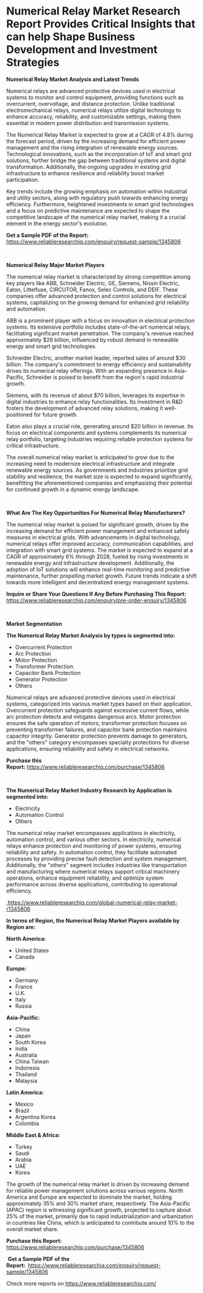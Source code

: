 <p><h1>Numerical Relay Market Research Report Provides Critical Insights that can help Shape Business Development and Investment Strategies</h1></p><p><strong>Numerical Relay Market Analysis and Latest Trends</strong></p>
<p><p>Numerical relays are advanced protective devices used in electrical systems to monitor and control equipment, providing functions such as overcurrent, overvoltage, and distance protection. Unlike traditional electromechanical relays, numerical relays utilize digital technology to enhance accuracy, reliability, and customizable settings, making them essential in modern power distribution and transmission systems.</p><p>The Numerical Relay Market is expected to grow at a CAGR of 4.8% during the forecast period, driven by the increasing demand for efficient power management and the rising integration of renewable energy sources. Technological innovations, such as the incorporation of IoT and smart grid solutions, further bridge the gap between traditional systems and digital transformation. Additionally, the ongoing upgrades in existing grid infrastructure to enhance resilience and reliability boost market participation. </p><p>Key trends include the growing emphasis on automation within industrial and utility sectors, along with regulatory push towards enhancing energy efficiency. Furthermore, heightened investments in smart grid technologies and a focus on predictive maintenance are expected to shape the competitive landscape of the numerical relay market, making it a crucial element in the energy sector's evolution.</p></p>
<p><strong>Get a Sample PDF of the Report:&nbsp;</strong> <a href="https://www.reliableresearchiq.com/enquiry/request-sample/1345806?utm_campaign=2927&utm_medium=2&utm_source=Github&utm_content=ia&utm_term=06042025&utm_id=numerical-relay">https://www.reliableresearchiq.com/enquiry/request-sample/1345806</a></p>
<p>&nbsp;</p>
<p><strong>Numerical Relay Major Market Players</strong></p>
<p><p>The numerical relay market is characterized by strong competition among key players like ABB, Schneider Electric, GE, Siemens, Nissin Electric, Eaton, Littelfuse, CIRCUTOR, Fanox, Selec Controls, and DEIF. These companies offer advanced protection and control solutions for electrical systems, capitalizing on the growing demand for enhanced grid reliability and automation.</p><p>ABB is a prominent player with a focus on innovation in electrical protection systems. Its extensive portfolio includes state-of-the-art numerical relays, facilitating significant market penetration. The company's revenue reached approximately $28 billion, influenced by robust demand in renewable energy and smart grid technologies.</p><p>Schneider Electric, another market leader, reported sales of around $30 billion. The company's commitment to energy efficiency and sustainability drives its numerical relay offerings. With an expanding presence in Asia-Pacific, Schneider is poised to benefit from the region's rapid industrial growth.</p><p>Siemens, with its revenue of about $70 billion, leverages its expertise in digital industries to enhance relay functionalities. Its investment in R&D fosters the development of advanced relay solutions, making it well-positioned for future growth.</p><p>Eaton also plays a crucial role, generating around $20 billion in revenue. Its focus on electrical components and systems complements its numerical relay portfolio, targeting industries requiring reliable protection systems for critical infrastructure.</p><p>The overall numerical relay market is anticipated to grow due to the increasing need to modernize electrical infrastructure and integrate renewable energy sources. As governments and industries prioritize grid stability and resilience, the market size is expected to expand significantly, benefitting the aforementioned companies and emphasizing their potential for continued growth in a dynamic energy landscape.</p></p>
<p>&nbsp;</p>
<p><strong>What Are The Key Opportunities For Numerical Relay Manufacturers?</strong></p>
<p><p>The numerical relay market is poised for significant growth, driven by the increasing demand for efficient power management and enhanced safety measures in electrical grids. With advancements in digital technology, numerical relays offer improved accuracy, communication capabilities, and integration with smart grid systems. The market is expected to expand at a CAGR of approximately 6% through 2028, fueled by rising investments in renewable energy and infrastructure development. Additionally, the adoption of IoT solutions will enhance real-time monitoring and predictive maintenance, further propelling market growth. Future trends indicate a shift towards more intelligent and decentralized energy management systems.</p></p>
<p><strong>Inquire or Share Your Questions If Any Before Purchasing This Report:</strong> <a href="https://www.reliableresearchiq.com/enquiry/pre-order-enquiry/1345806?utm_campaign=2927&utm_medium=2&utm_source=Github&utm_content=ia&utm_term=06042025&utm_id=numerical-relay">https://www.reliableresearchiq.com/enquiry/pre-order-enquiry/1345806</a></p>
<p>&nbsp;</p>
<p><strong>Market Segmentation</strong></p>
<p><strong>The Numerical Relay Market Analysis by types is segmented into:</strong></p>
<p><ul><li>Overcurrent Protection</li><li>Arc Protection</li><li>Motor Protection</li><li>Transformer Protection</li><li>Capacitor Bank Protection</li><li>Generator Protection</li><li>Others</li></ul></p>
<p><p>Numerical relays are advanced protective devices used in electrical systems, categorized into various market types based on their application. Overcurrent protection safeguards against excessive current flows, while arc protection detects and mitigates dangerous arcs. Motor protection ensures the safe operation of motors, transformer protection focuses on preventing transformer failures, and capacitor bank protection maintains capacitor integrity. Generator protection prevents damage to generators, and the "others" category encompasses specialty protections for diverse applications, ensuring reliability and safety in electrical networks.</p></p>
<p><strong>Purchase this Report:&nbsp;</strong><a href="https://www.reliableresearchiq.com/purchase/1345806?utm_campaign=2927&utm_medium=2&utm_source=Github&utm_content=ia&utm_term=06042025&utm_id=numerical-relay">https://www.reliableresearchiq.com/purchase/1345806</a></p>
<p>&nbsp;</p>
<p><strong>The Numerical Relay Market Industry Research by Application is segmented into:</strong></p>
<p><ul><li>Electricity</li><li>Automation Control</li><li>Others</li></ul></p>
<p><p>The numerical relay market encompasses applications in electricity, automation control, and various other sectors. In electricity, numerical relays enhance protection and monitoring of power systems, ensuring reliability and safety. In automation control, they facilitate automated processes by providing precise fault detection and system management. Additionally, the "others" segment includes industries like transportation and manufacturing where numerical relays support critical machinery operations, enhance equipment reliability, and optimize system performance across diverse applications, contributing to operational efficiency.</p></p>
<p><a href="https://www.reliableresearchiq.com/global-numerical-relay-market-r1345806?utm_campaign=2927&utm_medium=2&utm_source=Github&utm_content=ia&utm_term=06042025&utm_id=numerical-relay">&nbsp;https://www.reliableresearchiq.com/global-numerical-relay-market-r1345806</a></p>
<p><strong>In terms of Region, the Numerical Relay Market Players available by Region are:</strong></p>
<p>
    <p> <strong> North America: </strong>
        <ul>
            <li>United States</li>
            <li>Canada</li>
        </ul>
        </p> 
    <p> <strong> Europe: </strong>
        <ul>
            <li>Germany</li>
            <li>France</li>
            <li>U.K.</li>
            <li>Italy</li>
            <li>Russia</li>
        </ul>
        </p> 
    <p> <strong> Asia-Pacific: </strong>
        <ul>
            <li>China</li>
            <li>Japan</li>
            <li>South Korea</li>
            <li>India</li>
            <li>Australia</li>
            <li>China Taiwan</li>
            <li>Indonesia</li>
            <li>Thailand</li>
            <li>Malaysia</li>
        </ul>
        </p> 
    <p> <strong> Latin America: </strong>
        <ul>
            <li>Mexico</li>
            <li>Brazil</li>
            <li>Argentina Korea</li>
            <li>Colombia</li>
        </ul>
        </p> 
    <p> <strong> Middle East & Africa: </strong>
        <ul>
            <li>Turkey</li>
            <li>Saudi</li>
            <li>Arabia</li>
            <li>UAE</li>
            <li>Korea</li>
        </ul>
    </p>
    </p>
<p><p>The growth of the numerical relay market is driven by increasing demand for reliable power management solutions across various regions. North America and Europe are expected to dominate the market, holding approximately 35% and 30% market share, respectively. The Asia-Pacific (APAC) region is witnessing significant growth, projected to capture about 25% of the market, primarily due to rapid industrialization and urbanization in countries like China, which is anticipated to contribute around 10% to the overall market share.</p></p>
<p><strong>Purchase this Report: </strong><a href="https://www.reliableresearchiq.com/purchase/1345806?utm_campaign=2927&utm_medium=2&utm_source=Github&utm_content=ia&utm_term=06042025&utm_id=numerical-relay">https://www.reliableresearchiq.com/purchase/1345806</a></p>
<p>&nbsp;<strong>Get a Sample PDF of the Report:&nbsp;&nbsp;</strong><a href="https://www.reliableresearchiq.com/enquiry/request-sample/1345806?utm_campaign=2927&utm_medium=2&utm_source=Github&utm_content=ia&utm_term=06042025&utm_id=numerical-relay">https://www.reliableresearchiq.com/enquiry/request-sample/1345806</a></p>
<p><strong></strong></p>
<p>Check more reports on <a href="https://www.reliableresearchiq.com/?utm_campaign=2927&utm_medium=2&utm_source=Github&utm_content=ia&utm_term=06042025&utm_id=numerical-relay">https://www.reliableresearchiq.com/</a></p>
